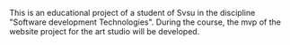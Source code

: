 This is an educational project of a student of Svsu in the discipline "Software development Technologies". During the course, the mvp of the website project for the art studio will be developed.